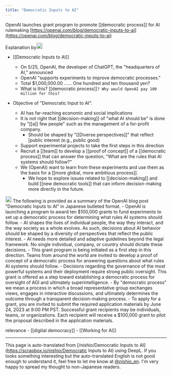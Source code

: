 ```yaml
---
title: "Democratic Inputs to AI"
---
```


OpenAI launches grant program to promote [[democratic process]] for AI rulemaking
[https://openai.com/blog/democratic-inputs-to-ai](https://openai.com/blog/democratic-inputs-to-ai)

Explanation by<img src='https://scrapbox.io/api/pages/nishio-en/nishio/icon' alt='nishio.icon' height="19.5"/>
- [[Democratic Inputs to AI]]
    - On 5/25, OpenAI, the developer of ChatGPT, the "headquarters of AI," announced
    - OpenAI "supports experiments to improve democratic processes."
    - Total $1,000,000.00 ...... One hundred and ten thousand yen?
    - What is this? [[democratic process]]`? Why would OpenAI pay 100 million for this?`

- Objective of "Democratic Input to AI".
    - AI has far-reaching economic and social implications
    - It is not right that [[decision-making]] of "what AI should be" is done by "[[a]] few people" such as the management of a for-profit company.
        - Should be shaped by "[[Diverse perspectives]]" that reflect [public interest (e.g., public good)
    - Support experimental projects to take the first steps in this direction
    - Recruit a [[team]] to develop a [[proof of concept]] of a [[democratic process]] that can answer the question, "What are the rules that AI systems should follow?"
    - We (OpenAI) want to learn from these experiments and use them as the basis for a [[more global, more ambitious process]].
        - We hope to explore issues related to [[decision-making]] and build [[new democratic tools]] that can inform decision-making more directly in the future.




<img src='https://scrapbox.io/api/pages/nishio-en/gpt-4/icon' alt='gpt-4.icon' height="19.5"/>
The following is provided as a summary of the OpenAI blog post "Democratic Inputs to AI" in Japanese bulleted format.
- OpenAI is launching a program to award ten $100,000 grants to fund experiments to set up a democratic process for determining what rules AI systems should follow.
- AI shapes the lives of individual people, the way they interact, and the way society as a whole evolves. As such, decisions about AI behavior should be shaped by a diversity of perspectives that reflect the public interest.
- AI needs more detailed and adaptive guidelines beyond the legal framework. No single individual, company, or country should dictate these decisions.
- This grant program is being initiated as a first step in this direction. Teams from around the world are invited to develop a proof of concept of a democratic process for answering questions about what rules AI systems should follow.
- Decisions regarding the governance of the most powerful systems and their deployment require strong public oversight. This grant is offered as a step toward establishing a democratic process for oversight of AGI and ultimately superintelligence.
- By "democratic process" we mean a process in which a broad representative group exchanges views, engages in interactive discussions, and ultimately determines the outcome through a transparent decision-making process.
- To apply for a grant, you are invited to submit the required application materials by June 24, 2023 at 9:00 PM PST. Successful grant recipients may be individuals, teams, or organizations. Each recipient will receive a $100,000 grant to pilot the proposal described in the application materials.

relevance
    - [[digital democracy]]
    - [[Working for AI]]

---
This page is auto-translated from [/nishio/Democratic Inputs to AI](https://scrapbox.io/nishio/Democratic Inputs to AI) using DeepL. If you looks something interesting but the auto-translated English is not good enough to understand it, feel free to let me know at [@nishio_en](https://twitter.com/nishio_en). I'm very happy to spread my thought to non-Japanese readers.
